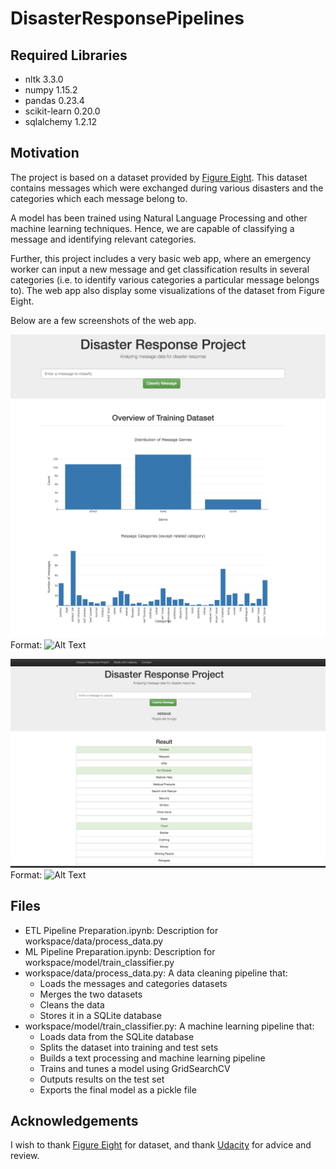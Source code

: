 
# DisasterResponsePipelines

## Required Libraries

* nltk 3.3.0
* numpy 1.15.2
* pandas 0.23.4
* scikit-learn 0.20.0
* sqlalchemy 1.2.12

## Motivation

The project is based on a dataset provided by [Figure Eight](https://www.figure-eight.com/). This dataset contains messages which were exchanged during various disasters and the categories which each message belong to. 

A model has been trained using Natural Language Processing and other machine learning techniques. Hence, we are capable of classifying a message and identifying relevant categories.

Further, this project includes a very basic web app, where an emergency worker can input a new message and get classification results in several categories (i.e. to identify various categories a particular message belongs to). The web app also display some visualizations of the dataset from Figure Eight.

Below are a few screenshots of the web app.

![Web App Index Page](/images/a.png)
Format: ![Alt Text](url)

![Web App Message Classification](/images/b.png)
Format: ![Alt Text](url)

## Files

* ETL Pipeline Preparation.ipynb: Description for workspace/data/process_data.py
* ML Pipeline Preparation.ipynb: Description for workspace/model/train_classifier.py
* workspace/data/process_data.py: A data cleaning pipeline that:
  * Loads the messages and categories datasets
  * Merges the two datasets
  * Cleans the data
  * Stores it in a SQLite database
* workspace/model/train_classifier.py: A machine learning pipeline that:
  * Loads data from the SQLite database
  * Splits the dataset into training and test sets
  * Builds a text processing and machine learning pipeline
  * Trains and tunes a model using GridSearchCV
  * Outputs results on the test set
  * Exports the final model as a pickle file


## Acknowledgements

I wish to thank [Figure Eight](https://www.figure-eight.com/) for dataset, and thank [Udacity](https://udacity.com) for advice and review.
